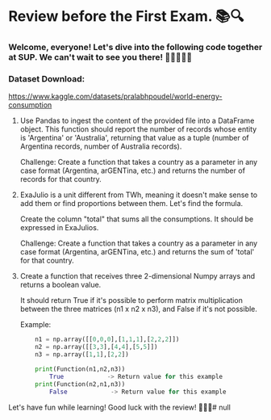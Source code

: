 # Review before the First Exam. 📚🔍

### Welcome, everyone! Let's dive into the following code together at SUP. We can't wait to see you there! 🎉👩‍💻👨‍💻

### Dataset Download:
https://www.kaggle.com/datasets/pralabhpoudel/world-energy-consumption

1. Use Pandas to ingest the content of the provided file into a DataFrame object.
This function should report the number of records whose entity is 'Argentina' or 'Australia', returning that value as a tuple (number of Argentina records, number of Australia records).

    Challenge: Create a function that takes a country as a parameter in any case format (Argentina, arGENTina, etc.) and returns the number of records for that country.

2. ExaJulio is a unit different from TWh, meaning it doesn't make sense to add them or find proportions between them. Let's find the formula.

    Create the column "total" that sums all the consumptions. It should be expressed in ExaJulios.

    Challenge: Create a function that takes a country as a parameter in any case format (Argentina, arGENTina, etc.) and returns the sum of 'total' for that country.

3. Create a function that receives three 2-dimensional Numpy arrays and returns a boolean value.

    It should return True if it's possible to perform matrix multiplication between the three matrices (n1 x n2 x n3), and False if it's not possible.

    Example:
    ```python
        n1 = np.array([[0,0,0],[1,1,1],[2,2,2]])
        n2 = np.array([[3,3],[4,4],[5,5]])
        n3 = np.array([1,1],[2,2])

        print(Function(n1,n2,n3))
            True            -> Return value for this example
        print(Function(n2,n1,n3))
            False            -> Return value for this example
    ```

Let's have fun while learning! Good luck with the review! 🚀🌟📝#   n u l l  
 